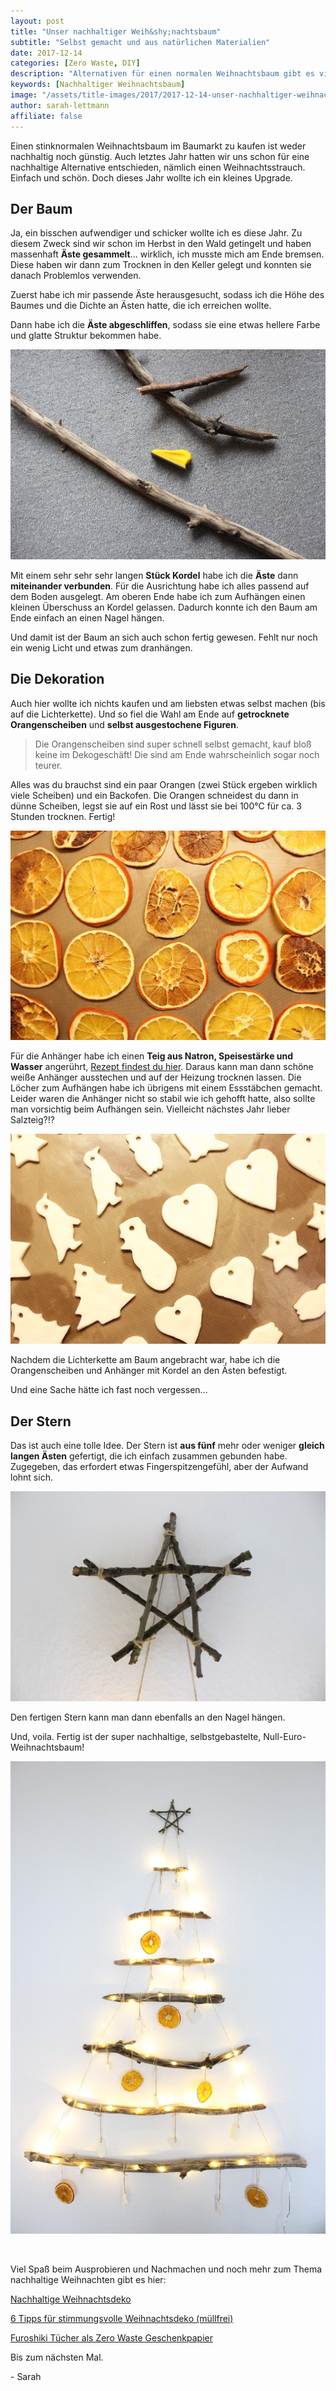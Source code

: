 ```yaml
---
layout: post
title: "Unser nachhaltiger Weih&shy;nachtsbaum"
subtitle: "Selbst gemacht und aus natürlichen Materialien"
date: 2017-12-14
categories: [Zero Waste, DIY]
description: "Alternativen für einen normalen Weihnachtsbaum gibt es viele. Unser nachhaltiger Weihnachtsbaum hat fast nichts gekostet und ist komplett selbst gemacht."
keywords: [Nachhaltiger Weihnachtsbaum]
image: "/assets/title-images/2017/2017-12-14-unser-nachhaltiger-weihnachtsbaum.jpg"
author: sarah-lettmann
affiliate: false
---
```

Einen stinknormalen Weihnachtsbaum im Baumarkt zu kaufen ist weder nachhaltig noch günstig. Auch letztes Jahr hatten wir uns schon für eine nachhaltige Alternative entschieden, nämlich einen Weihnachtsstrauch. Einfach und schön. Doch dieses Jahr wollte ich ein kleines Upgrade.

## Der Baum
Ja, ein bisschen aufwendiger und schicker wollte ich es diese Jahr. Zu diesem Zweck sind wir schon im Herbst in den Wald getingelt und haben massenhaft **Äste gesammelt**... wirklich, ich musste mich am Ende bremsen. Diese haben wir dann zum Trocknen in den Keller gelegt und konnten sie danach Problemlos verwenden.

Zuerst habe ich mir passende Äste herausgesucht, sodass ich die Höhe des Baumes und die Dichte an Ästen hatte, die ich erreichen wollte.

Dann habe ich die **Äste abgeschliffen**, sodass sie eine etwas hellere Farbe und glatte Struktur bekommen habe.

![Abschleifen der Äste](/assets/inpost-images/2017/2017-12-14-abschleifen-der-aeste.jpg "© {{ site.title }}")

Mit einem sehr sehr sehr langen **Stück Kordel** habe ich die **Äste** dann **miteinander verbunden**. Für die Ausrichtung habe ich alles passend auf dem Boden ausgelegt. Am oberen Ende habe ich zum Aufhängen einen kleinen Überschuss an Kordel gelassen. Dadurch konnte ich den Baum am Ende einfach an einen Nagel hängen.

Und damit ist der Baum an sich auch schon fertig gewesen. Fehlt nur noch ein wenig Licht und etwas zum dranhängen.

## Die Dekoration
Auch hier wollte ich nichts kaufen und am liebsten etwas selbst machen (bis auf die Lichterkette). Und so fiel die Wahl am Ende auf **getrocknete Orangenscheiben** und **selbst ausgestochene Figuren**.

> Die Orangenscheiben sind super schnell selbst gemacht, kauf bloß keine im Dekogeschäft! Die sind am Ende wahrscheinlich sogar noch teurer.

Alles was du brauchst sind ein paar Orangen (zwei Stück ergeben wirklich viele Scheiben) und ein Backofen. Die Orangen schneidest du dann in dünne Scheiben, legst sie auf ein Rost und lässt sie bei 100°C für ca. 3 Stunden trocknen. Fertig!

![Getrocknete Orangenscheiben](/assets/inpost-images/2017/2017-12-14-getrocknete-orangen.jpg "© {{ site.title }}")

Für die Anhänger habe ich einen **Teig aus Natron, Speisestärke und Wasser** angerührt, [Rezept findest du hier](https://www.pinterest.de/pin/821555156996769201/). Daraus kann man dann schöne weiße Anhänger ausstechen und auf der Heizung trocknen lassen. Die Löcher zum Aufhängen habe ich übrigens mit einem Essstäbchen gemacht. Leider waren die Anhänger nicht so stabil wie ich gehofft hatte, also sollte man vorsichtig beim Aufhängen sein. Vielleicht nächstes Jahr lieber Salzteig?!?

![Anhänger aus Stärke](/assets/inpost-images/2017/2017-12-14-anhaenger-aus-staerke.jpg "© {{ site.title }}")

Nachdem die Lichterkette am Baum angebracht war, habe ich die Orangenscheiben und Anhänger mit Kordel an den Ästen befestigt.

Und eine Sache hätte ich fast noch vergessen...

## Der Stern
Das ist auch eine tolle Idee. Der Stern ist **aus fünf** mehr oder weniger **gleich langen Ästen** gefertigt, die ich einfach zusammen gebunden habe. Zugegeben, das erfordert etwas Fingerspitzengefühl, aber der Aufwand lohnt sich.

![Baumspitze](/assets/inpost-images/2017/2017-12-14-baumspitze.jpg "© {{ site.title }}")

Den fertigen Stern kann man dann ebenfalls an den Nagel hängen.

Und, voila. Fertig ist der super nachhaltige, selbstgebastelte, Null-Euro-Weihnachtsbaum!

![Der fertige Baum](/assets/inpost-images/2017/2017-12-14-der-baum.jpg "© {{ site.title }}")

&nbsp;

Viel Spaß beim Ausprobieren und Nachmachen und noch mehr zum Thema nachhaltige Weihnachten gibt es hier:

[Nachhaltige Weihnachtsdeko](/blog/nachhaltige-weihnachtsdeko/)

[6 Tipps für stimmungsvolle Weihnachtsdeko (müllfrei)](/blog/6-tipps-fuer-stimmungsvolle-weihnachtsdeko-muellfrei/)

[Furoshiki Tücher als Zero Waste Geschenkpapier](/blog/furoshiki-tuecher-als-zero-waste-geschenkpapier/)

Bis zum nächsten Mal.

\- Sarah
